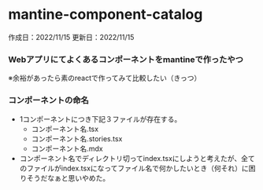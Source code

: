# mantine-component-catalog

作成日：2022/11/15
更新日：2022/11/15

### Webアプリにてよくあるコンポーネントをmantineで作ったやつ
※余裕があったら素のreactで作ってみて比較したい（きっつ）


### コンポーネントの命名
- 1コンポーネントにつき下記３ファイルが存在する。
  - コンポーネント名.tsx
  - コンポーネント名.stories.tsx
  - コンポーネント名.mdx
- コンポーネント名でディレクトリ切ってindex.tsxにしようと考えたが、全てのファイルがindex.tsxになってファイル名で何かしたいとき（何それ）に困りそうだなぁと思いやめた。